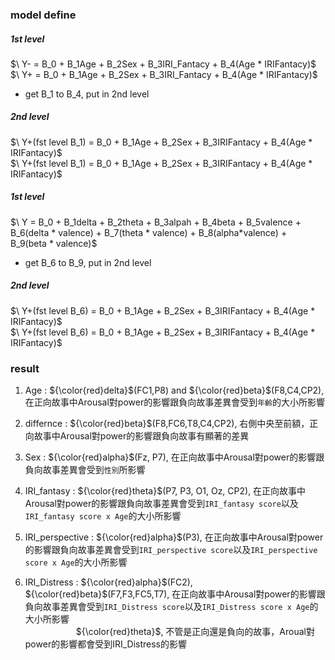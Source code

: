 ### model define
##### 1st level    
$\ Y- = B_0 + B_1Age + B_2Sex + B_3IRI_Fantacy + B_4(Age * IRIFantacy)\$     
$\ Y+ = B_0 + B_1Age + B_2Sex + B_3IRI_Fantacy + B_4(Age * IRIFantacy)\$    
- get B_1 to B_4, put in 2nd level

##### 2nd level      
$\ Y+(fst level B_1) = B_0 + B_1Age + B_2Sex + B_3IRIFantacy + B_4(Age * IRIFantacy)\$  
$\ Y+(fst level B_1) = B_0 + B_1Age + B_2Sex + B_3IRIFantacy + B_4(Age * IRIFantacy)\$ 

##### 1st level  
$\ Y = B_0 + B_1delta + B_2theta + B_3alpah + B_4beta + B_5valence + B_6(delta * valence) + B_7(theta * valence) + B_8(alpha*valence) + B_9(beta * valence)\$
- get B_6 to B_9, put in 2nd level  

##### 2nd level  
$\ Y+(fst level B_6) = B_0 + B_1Age + B_2Sex + B_3IRIFantacy + B_4(Age * IRIFantacy)\$    
$\ Y+(fst level B_6) = B_0 + B_1Age + B_2Sex + B_3IRIFantacy + B_4(Age * IRIFantacy)\$   

### result   
1. Age : ${\color{red}delta}$(FC1,P8) and ${\color{red}beta}$(F8,C4,CP2), 在正向故事中Arousal對power的影響跟負向故事差異會受到`年齡`的大小所影響
   
2. differnce : ${\color{red}beta}$(F8,FC6,T8,C4,CP2), 右側中央至前額，正向故事中Arousal對power的影響跟負向故事有顯著的差異 
    
3. Sex : ${\color{red}alpha}$(Fz, P7), 在正向故事中Arousal對power的影響跟負向故事差異會受到`性別`所影響
   
4. IRI_fantasy : ${\color{red}theta}$(P7, P3, O1, Oz, CP2), 在正向故事中Arousal對power的影響跟負向故事差異會受到`IRI_fantasy score`以及`IRI_fantasy score x Age`的大小所影響
  
5. IRI_perspective : ${\color{red}alpha}$(P3), 在正向故事中Arousal對power的影響跟負向故事差異會受到`IRI_perspective score`以及`IRI_perspective score x Age`的大小所影響
  
6. IRI_Distress : ${\color{red}alpha}$(FC2), ${\color{red}beta}$(F7,F3,FC5,T7), 在正向故事中Arousal對power的影響跟負向故事差異會受到`IRI_Distress score`以及`IRI_Distress score x Age`的大小所影響  
&ensp;&ensp;&ensp;&ensp;&ensp;&ensp;&ensp;&ensp;&ensp;&ensp;&ensp; ${\color{red}theta}$, 不管是正向還是負向的故事，Aroual對power的影響都會受到IRI_Distress的影響


